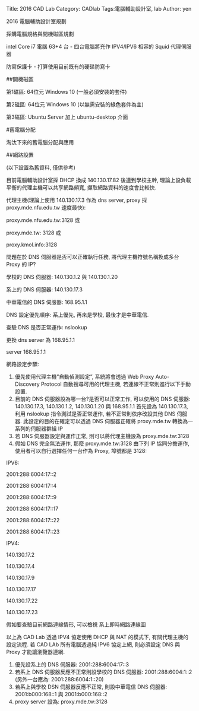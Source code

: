 Title: 2016 CAD Lab
Category: CADlab
Tags:電腦輔助設計室, lab
Author: yen

2016 電腦輔助設計室規劃

採購電腦規格與開機磁區規劃

intel Core i7 電腦 63+4 台 - 四台電腦將充作 IPV4/IPV6 相容的 Squid 代理伺服器

防寫保護卡 - 打算使用目前既有的硬碟防寫卡

##開機磁區

第1磁區: 64位元 Windows 10 (一般必須安裝的套件)

第2磁區: 64位元 Windows 10 (以無需安裝的綠色套件為主)

第3磁區: Ubuntu Server 加上 ubuntu-desktop 介面

<!-- PELICAN_END_SUMMARY -->

#舊電腦分配

淘汰下來的舊電腦分配與應用

##網路設置

(以下設置為舊資料, 僅供參考)

目前電腦輔助設計室採 DHCP 換成 140.130.17.82 後連到學校主幹, 理論上設負載平衡的代理主機可以共享網路頻寬, 擷取網路資料的速度會比較快.

代理主機(理論上使用 140.130.17.3 作為 dns server, proxy 採 proxy.mde.nfu.edu.tw 速度最快):

proxy.mde.nfu.edu.tw:3128 或

proxy.mde.tw: 3128 或

proxy.kmol.info:3128

問題在於 DNS 伺服器是否可以正確執行任務, 將代理主機符號名稱換成多台 Proxy 的 IP?

學校的 DNS 伺服器: 140.130.1.2 與 140.130.1.20

系上的 DNS 伺服器: 140.130.17.3

中華電信的 DNS 伺服器: 168.95.1.1

DNS 設定優先順序: 系上優先, 再來是學校, 最後才是中華電信.

查驗 DNS 是否正常運作: nslookup

更換 dns server 為 168.95.1.1

server 168.95.1.1

網路設定步驟:

1. 優先使用代理主機”自動偵測設定”,  系統將會透過 Web Proxy Auto-Discovery Protocol 自動搜尋可用的代理主機,  若連線不正常則進行以下手動設置.
2. 目前的 DNS 伺服器設為哪一台?是否可以正常工作, 可以使用的 DNS 伺服器: 140.130.17.3, 140.130.1.2, 140.130.1.20 與 168.95.1.1
首先設為 140.130.17.3, 利用 nslookup 指令測試是否正常運作, 若不正常則依序改設其他 DNS 伺服器.
此設定的目的在確定可以透過 DNS 伺服器正確將 proxy.mde.tw 轉換為一系列的伺服器群組 IP
3. 若 DNS 伺服器設定與運作正常, 則可以將代理主機設為 proxy.mde.tw:3128
4. 假如 DNS 完全無法運作, 那麼 proxy.mde.tw:3128 由下列 IP 協同分擔運作, 使用者可以自行選擇任何一台作為 Proxy, 埠號都是 3128:

IPV6:

2001:288:6004:17::2

2001:288:6004:17::4

2001:288:6004:17::9

2001:288:6004:17::17

2001:288:6004:17::22

2001:288:6004:17::23

IPV4:

140.130.17.2

140.130.17.4

140.130.17.9

140.130.17.17

140.130.17.22

140.130.17.23

假如要查驗目前網路連線情形, 可以檢視 系上即時網路連線圖

以上為 CAD Lab 透過 IPV4 協定使用 DHCP 與 NAT 的模式下, 有關代理主機的設定流程.  若 CAD LAb 所有電腦透過純 IPV6 協定上網, 則必須設定 DNS 與 Proxy 才能讓瀏覽器連網.

1. 優先設系上的 DNS 伺服器: 2001:288:6004:17::3
2. 若系上 DNS 伺服器反應不正常則設學校的 DNS 伺服器: 2001:288:6004:1::2 (另外一台應為: 2001:288:6004:1::20)
3. 若系上與學校 DSN 伺服器反應不正常, 則設中華電信 DNS 伺服器: 2001:b000:168::1 與 2001:b000:168::2
4. proxy server 設為: proxy.mde.tw:3128


